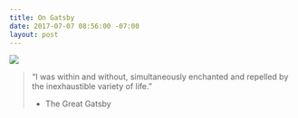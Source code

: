```yaml
---
title: On Gatsby
date: 2017-07-07 08:56:00 -07:00
layout: post
---
```


<img src="https://media.giphy.com/media/101cTuteNznXA4/giphy.gif"/>

> “I was within and without, simultaneously enchanted and repelled by the inexhaustible variety of life.” 
> - The Great Gatsby


